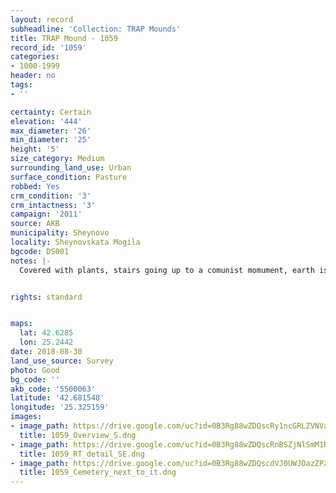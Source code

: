 ```yaml
---
layout: record
subheadline: 'Collection: TRAP Mounds'
title: TRAP Mound - 1059
record_id: '1059'
categories:
- 1000-1999
header: no
tags:
- ''

certainty: Certain
elevation: '444'
max_diameter: '26'
min_diameter: '25'
height: '5'
size_category: Medium
surrounding_land_use: Urban
surface_condition: Pasture
robbed: Yes
crm_condition: '3'
crm_intactness: '3'
campaign: '2011'
source: AKB
municipality: Sheynovo
locality: Sheynovskata Mogila
bgcode: DS001
notes: |-
  Covered with plants, stairs going up to a comunist momument, earth is mixed, looks like it has been destroyed but replaced.


rights: standard


maps:
  lat: 42.6285
  lon: 25.2442
date: 2018-08-30
land_use_source: Survey
photo: Good
bg_code: ''
akb_code: '5500063'
latitude: '42.681548'
longitude: '25.325159'
images:
- image_path: https://drive.google.com/uc?id=0B3Rg88wZDQscRy1ncGRLZVNVaFE
  title: 1059_Overview_S.dng
- image_path: https://drive.google.com/uc?id=0B3Rg88wZDQscRnBSZjNlSmM1RmM
  title: 1059_RT_detail_SE.dng
- image_path: https://drive.google.com/uc?id=0B3Rg88wZDQscdVJ0UWJOazZPZE0
  title: 1059_Cemetery_next_to_it.dng
---
```

